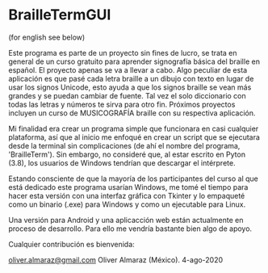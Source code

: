 # BrailleTermGUI
(for english see below)

Este programa es parte de un proyecto sin fines de lucro, se trata en general de un curso gratuito para
aprender signografía básica del braille en español. El proyecto apenas se va a llevar a cabo. Algo
peculiar de esta aplicación es que pasé cada letra braille a un dibujo con texto en lugar de usar los
signos Unicode, esto ayuda a que los signos braille se vean más grandes y se puedan cambiar de fuente.
Tal vez el solo diccionario con todas las letras y números te sirva para otro fin.
Próximos proyectos incluyen un curso de MUSICOGRAFÍA braille con su respectiva aplicación.

Mi finalidad era crear un programa simple que funcionara en casi cualquier plataforma, así que al inicio me
enfoqué en crear un script que se ejecutara desde la terminal sin complicaciones (de ahí el nombre del
programa, 'BrailleTerm'). Sin embargo, no consideré que, al estar escrito en Pyton (3.8), los usuarios de
Windows tendrían que descargar el intérprete.

Estando consciente de que la mayoría de los participantes del curso al que está dedicado este programa
usarían Windows, me tomé el tiempo para hacer esta versión con una interfaz gráfica con Tkinter y lo
empaqueté como un binario (.exe) para Windows y como un ejecutable para Linux. 

Una versión para Android y una aplicacción web están actualmente en proceso de desarrollo. Para ello me
vendría bastante bien algo de apoyo.

Cualquier contribución es bienvenida:

oliver.almaraz@gmail.com
Oliver Almaraz (México).
4-ago-2020
